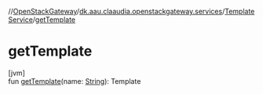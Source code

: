 //[OpenStackGateway](../../../index.md)/[dk.aau.claaudia.openstackgateway.services](../index.md)/[TemplateService](index.md)/[getTemplate](get-template.md)

# getTemplate

[jvm]\
fun [getTemplate](get-template.md)(name: [String](https://kotlinlang.org/api/latest/jvm/stdlib/kotlin/-string/index.html)): Template
